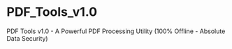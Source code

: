 # PDF_Tools_v1.0
PDF Tools v1.0 - A Powerful PDF Processing Utility (100% Offline - Absolute Data Security)
